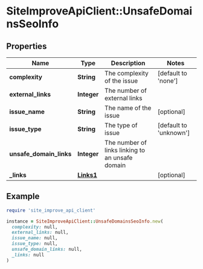 # SiteImproveApiClient::UnsafeDomainsSeoInfo

## Properties

| Name | Type | Description | Notes |
| ---- | ---- | ----------- | ----- |
| **complexity** | **String** | The complexity of the issue | [default to &#39;none&#39;] |
| **external_links** | **Integer** | The number of external links |  |
| **issue_name** | **String** | The name of the issue | [optional] |
| **issue_type** | **String** | The type of issue | [default to &#39;unknown&#39;] |
| **unsafe_domain_links** | **Integer** | The number of links linking to an unsafe domain |  |
| **_links** | [**Links1**](Links1.md) |  | [optional] |

## Example

```ruby
require 'site_improve_api_client'

instance = SiteImproveApiClient::UnsafeDomainsSeoInfo.new(
  complexity: null,
  external_links: null,
  issue_name: null,
  issue_type: null,
  unsafe_domain_links: null,
  _links: null
)
```

